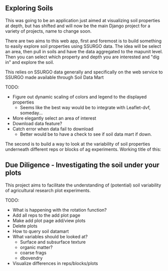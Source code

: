 ## Exploring Soils

This was going to be an application just aimed at visualizing soil properties at depth, but has shifted and will now be the main Django project for a variety of projects, name to change soon.

There are two aims to this web app, first and foremost is to build something to easily explore soil properties using SSURGO data.
The idea will be select an area, then pull in soils and have the data aggregated to the mapunit level.
Then you can select which property and depth you are interested and "dig in" and explore the soil.

This relies on SSURGO data generally and specifically on the web service to SSURGO made available through Soil Data Mart

TODO:

- Figure out dynamic scaling of colors and legend to the displayed properties
	- Seems like the best way would be to integrate with Leaflet-dvf, someday...
- More elegantly select an area of interest
- Download data feature?
- Catch error when data fail to download
	- Better would be to have a check to see if soil data mart if down.

The second is to build a way to look at the variability of soil properties underneath different reps or blocks of ag experiments.
Working title of this:

## Due Diligence - Investigating the soil under your plots

This project aims to facilitate the understanding of (potential) soil variability of agricultural research plot experiments.

TODO:

- What is happening with the rotation function?
- Add all reps to the add plot page
- Make add plot page add/view plots
- Delete plots
- How to query soil datamart
- What variables should be looked at?
	- Surface and subsurface texture
	- organic matter?
	- coarse frags
	- dbovendry
- Visualize differences in reps/blocks/plots

